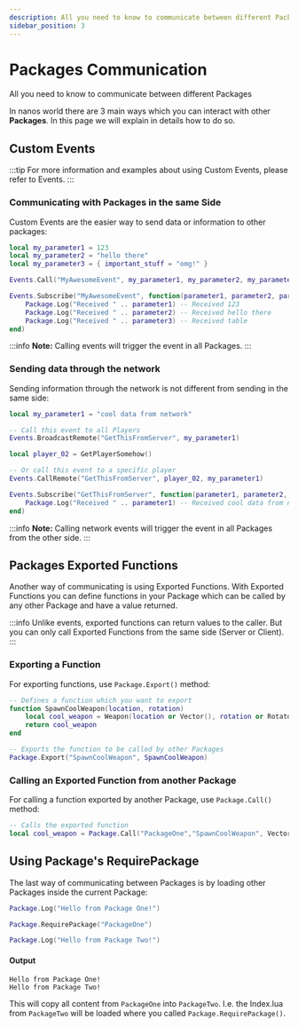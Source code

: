 ```yaml
---
description: All you need to know to communicate between different Packages
sidebar_position: 3
---
```


# Packages Communication

All you need to know to communicate between different Packages

In nanos world there are 3 main ways which you can interact with other **Packages**. In this page we will explain in details how to do so.

## Custom Events

:::tip
For more information and examples about using Custom Events, please refer to Events.
:::

### Communicating with Packages in the same Side

Custom Events are the easier way to send data or information to other packages:

```lua title="PackageOne/Server/Index.lua"
local my_parameter1 = 123
local my_parameter2 = "hello there"
local my_parameter3 = { important_stuff = "omg!" }

Events.Call("MyAwesomeEvent", my_parameter1, my_parameter2, my_parameter3)
```

```lua title="PackageTwo/Server/Index.lua"
Events.Subscribe("MyAwesomeEvent", function(parameter1, parameter2, parameter3)
    Package.Log("Received " .. parameter1) -- Received 123
    Package.Log("Received " .. parameter2) -- Received hello there
    Package.Log("Received " .. parameter3) -- Received table
end)
```

:::info
**Note:** Calling events will trigger the event in all Packages.
:::

### Sending data through the network

Sending information through the network is not different from sending in the same side:

```lua title="Server/Index.lua"
local my_parameter1 = "cool data from network"

-- Call this event to all Players
Events.BroadcastRemote("GetThisFromServer", my_parameter1)

local player_02 = GetPlayerSomehow()

-- Or call this event to a specific player
Events.CallRemote("GetThisFromServer", player_02, my_parameter1)
```

```lua title="Client/Index.lua"
Events.Subscribe("GetThisFromServer", function(parameter1, parameter2, parameter3)
    Package.Log("Received " .. parameter1) -- Received cool data from network
end)
```

:::info
**Note:** Calling network events will trigger the event in all Packages from the other side.
:::

## Packages Exported Functions

Another way of communicating is using Exported Functions. With Exported Functions you can define functions in your Package which can be called by any other Package and have a value returned.

:::info
Unlike events, exported functions can return values to the caller. But you can only call Exported Functions from the same side \(Server or Client\).
:::

### Exporting a Function

For exporting functions, use `Package.Export()` method:

```lua title="PackageOne/Server/Index.lua"
-- Defines a function which you want to export
function SpawnCoolWeapon(location, rotation)
    local cool_weapon = Weapon(location or Vector(), rotation or Rotator(), ...)
    return cool_weapon
end

-- Exports the function to be called by other Packages 
Package.Export("SpawnCoolWeapon", SpawnCoolWeapon)
```

### Calling an Exported Function from another Package

For calling a function exported by another Package, use `Package.Call()` method:

```lua title="PackageTwo/Server/Index.lua"
-- Calls the exported function
local cool_weapon = Package.Call("PackageOne","SpawnCoolWeapon", Vector(), Rotator())
```

## Using Package's RequirePackage

The last way of communicating between Packages is by loading other Packages inside the current Package:

```lua title="PackageOne/Server/Index.lua"
Package.Log("Hello from Package One!")
```

```lua title="PackageTwo/Server/Index.lua"
Package.RequirePackage("PackageOne")

Package.Log("Hello from Package Two!")
```

#### Output

```text
Hello from Package One!
Hello from Package Two!
```

This will copy all content from `PackageOne` into `PackageTwo`. I.e. the Index.lua from `PackageTwo` will be loaded where you called `Package.RequirePackage()`.

